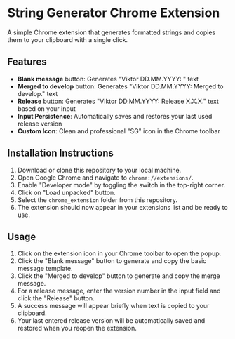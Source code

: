 # String Generator Chrome Extension

A simple Chrome extension that generates formatted strings and copies them to your clipboard with a single click.

## Features

- **Blank message** button: Generates "Viktor DD.MM.YYYY: " text
- **Merged to develop** button: Generates "Viktor DD.MM.YYYY: Merged to develop." text
- **Release** button: Generates "Viktor DD.MM.YYYY: Release X.X.X." text based on your input
- **Input Persistence**: Automatically saves and restores your last used release version
- **Custom Icon**: Clean and professional "SG" icon in the Chrome toolbar

## Installation Instructions

1. Download or clone this repository to your local machine.
2. Open Google Chrome and navigate to `chrome://extensions/`.
3. Enable "Developer mode" by toggling the switch in the top-right corner.
4. Click on "Load unpacked" button.
5. Select the `chrome_extension` folder from this repository.
6. The extension should now appear in your extensions list and be ready to use.

## Usage

1. Click on the extension icon in your Chrome toolbar to open the popup.
2. Click the "Blank message" button to generate and copy the basic message template.
3. Click the "Merged to develop" button to generate and copy the merge message.
4. For a release message, enter the version number in the input field and click the "Release" button.
5. A success message will appear briefly when text is copied to your clipboard.
6. Your last entered release version will be automatically saved and restored when you reopen the extension. 